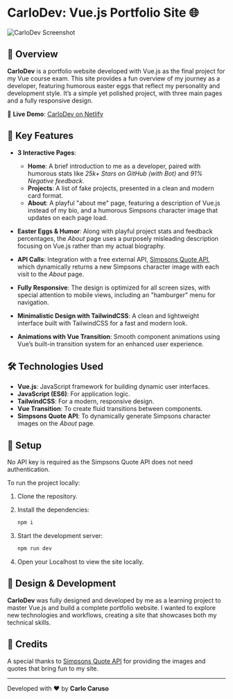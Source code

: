 # CarloDev: Vue.js Portfolio Site 🌐

![CarloDev Screenshot](src/images/vue-carlodev-preview.png)

## 🌟 Overview

**CarloDev** is a portfolio website developed with Vue.js as the final project for my Vue course exam. This site provides a fun overview of my journey as a developer, featuring humorous easter eggs that reflect my personality and development style. It’s a simple yet polished project, with three main pages and a fully responsive design.

🔗 **Live Demo**: [CarloDev on Netlify](https://carlodev-vue.netlify.app/)

## 🚀 Key Features

- **3 Interactive Pages**:

  - **Home**: A brief introduction to me as a developer, paired with humorous stats like _25k+ Stars on GitHub (with Bot)_ and _91% Negative feedback_.
  - **Projects**: A list of fake projects, presented in a clean and modern card format.
  - **About**: A playful "about me" page, featuring a description of Vue.js instead of my bio, and a humorous Simpsons character image that updates on each page load.

- **Easter Eggs & Humor**: Along with playful project stats and feedback percentages, the _About_ page uses a purposely misleading description focusing on Vue.js rather than my actual biography.

- **API Calls**: Integration with a free external API, [Simpsons Quote API](https://thesimpsonsquoteapi.glitch.me/quotes), which dynamically returns a new Simpsons character image with each visit to the _About_ page.

- **Fully Responsive**: The design is optimized for all screen sizes, with special attention to mobile views, including an "hamburger" menu for navigation.

- **Minimalistic Design with TailwindCSS**: A clean and lightweight interface built with TailwindCSS for a fast and modern look.

- **Animations with Vue Transition**: Smooth component animations using Vue’s built-in transition system for an enhanced user experience.

## 🛠 Technologies Used

- **Vue.js**: JavaScript framework for building dynamic user interfaces.
- **JavaScript (ES6)**: For application logic.
- **TailwindCSS**: For a modern, responsive design.
- **Vue Transition**: To create fluid transitions between components.
- **Simpsons Quote API**: To dynamically generate Simpsons character images on the _About_ page.

## 🔧 Setup

No API key is required as the Simpsons Quote API does not need authentication.

To run the project locally:

1. Clone the repository.
2. Install the dependencies:

   ```bash
   npm i
   ```

3. Start the development server:

   ```bash
   npm run dev
   ```

4. Open your Localhost to view the site locally.

## 🎨 Design & Development

**CarloDev** was fully designed and developed by me as a learning project to master Vue.js and build a complete portfolio website. I wanted to explore new technologies and workflows, creating a site that showcases both my technical skills.

## 🙏 Credits

A special thanks to [Simpsons Quote API](https://thesimpsonsquoteapi.glitch.me/) for providing the images and quotes that bring fun to my site.

---

Developed with ❤️ by **Carlo Caruso**
